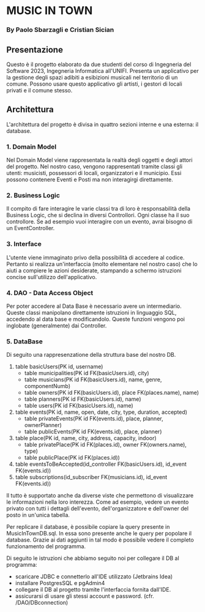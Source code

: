 # MUSIC IN TOWN
### By Paolo Sbarzagli e Cristian Sician


## Presentazione
Questo è il progetto elaborato da due studenti del corso di Ingegneria del Software 2023, Ingegneria Informatica all'UNIFI.
Presenta un applicativo per la gestione degli spazi adibiti a esibizioni musicali nel territorio di un comune. 
Possono usare questo applicativo gli artisti, i gestori di locali privati e il comune stesso.

## Architettura
L'architettura del progetto è divisa in quattro sezioni interne e una esterna: il database. 

### 1. Domain Model
Nel Domain Model viene rappresentata la realtà degli oggetti e degli attori del progetto.
Nel nostro caso, vengono rappresentati tramite classi gli utenti: musicisti, possessori di locali, organizzatori e il municipio. 
Essi possono contenere Eventi e Posti ma non interagirgi direttamente. 

### 2. Business Logic
Il compito di fare interagire le varie classi tra di loro è responsabilità della Business Logic, che si declina in diversi Controllori. 
Ogni classe ha il suo controllore. Se ad esempio vuoi interagire con un evento, avrai bisogno di un EventController. 

### 3. Interface
L'utente viene immaginato privo della possibilità di accedere al codice. Pertanto si realizza un'interfaccia (molto elementare nel nostro caso)
che lo aiuti a compiere le azioni desiderate, stampando a schermo istruzioni concise sull'utilizzo dell'applicativo. 

### 4. DAO - Data Access Object
Per poter accedere al Data Base è necessario avere un intermediario. Queste classi manipolano direttamente istruzioni in linguaggio SQL, 
accedendo al data base e modificandolo. Queste funzioni vengono poi inglobate (generalmente) dai Controller. 

### 5. DataBase

Di seguito una rappresenzatione della struttura base del nostro DB. 

1. table basicUsers(PK id, username)
   - table municipalities(PK id FK(basicUsers.id), city)
   - table musicians(PK id FK(basicUsers.id), name, genre, componentNumb)
   - table owners(PK id FK(basicUsers.id), place FK(places.name), name)
   - table planners(PK id FK(basicUsers.id), name)
   - table users(PK id FK(basicUsers.id), name)
1. table events(PK id, name, open, date, city, type, duration, accepted)
   - table privateEvents(PK id FK(events.id), place, planner, ownerPlanner)
   - table publicEvents(PK id FK(events.id), place, planner)
1. table place(PK id, name, city, address, capacity, indoor)
   - table privatePlace(PK id FK(places.id), owner FK(owners.name), type)
   - table publicPlace(PK id FK(places.id))
1. table eventsToBeAccepted(id_controller FK(basicUsers.id), id_event FK(events.id))
1. table subscriptions(id_subscriber FK(musicians.id), id_event FK(events.id))

Il tutto è supportato anche da diverse viste che permettono di visualizzare le informazioni nella loro interezza.
Come ad esempio, vedere un evento privato con tutti i dettagli dell'evento, dell'organizzatore e dell'owner del posto in un'unica tabella.

Per replicare il database, è possibile copiare la query presente in MusicInTownDB.sql.
In essa sono presente anche le query per popolare il database. Grazie ai dati aggiunti in tal modo è possibile vedere il completo funzionamento del programma. 

Di seguito le istruzioni che abbiamo seguito noi per collegare il DB al programma:
- scaricare JDBC e connetterlo all'IDE utilizzato (Jetbrains Idea)
- installare PostgresSQL e pgAdmin4
- collegare il DB al progetto tramite l'interfaccia fornita dall'IDE.
- assicurarsi di usare gli stessi account e password. (cfr. /DAO/DBconnection)

